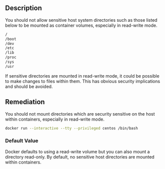 ## Description

You should not allow sensitive host system directories such as those listed below to be mounted as container volumes, especially in read-write mode.

```bash
/
/boot
/dev
/etc
/lib
/proc
/sys
/usr
```

If sensitive directories are mounted in read-write mode, it could be possible to make changes to files within them. This has obvious security implications and should be avoided.

## Remediation

You should not mount directories which are security sensitive on the host within containers, especially in read-write mode.

```bash
docker run --interactive --tty --privileged centos /bin/bash
```

### Default Value

Docker defaults to using a read-write volume but you can also mount a directory read-only. By default, no sensitive host directories are mounted within containers.
